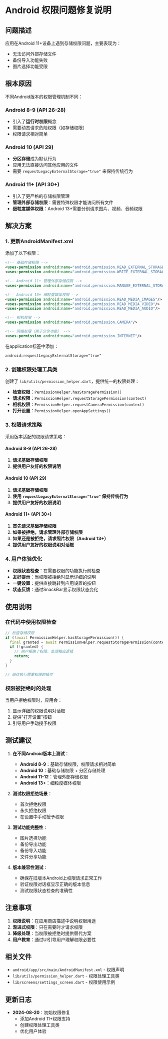 # Android 权限问题修复说明

## 问题描述

应用在Android 11+设备上遇到存储权限问题，主要表现为：
- 无法访问外部存储文件
- 备份导入功能失败
- 图片选择功能受限

## 根本原因

不同Android版本的权限管理机制不同：

### Android 8-9 (API 26-28)
- 引入了**运行时权限**概念
- 需要动态请求危险权限（如存储权限）
- 权限请求相对简单

### Android 10 (API 29)
- **分区存储**成为默认行为
- 应用无法直接访问其他应用的文件
- 需要 `requestLegacyExternalStorage="true"` 来保持传统行为

### Android 11+ (API 30+)
- 引入了更严格的存储权限管理
- **管理外部存储权限**：需要特殊权限才能访问所有文件
- **细粒度媒体权限**：Android 13+需要分别请求图片、视频、音频权限

## 解决方案

### 1. 更新AndroidManifest.xml

添加了以下权限：

```xml
<!-- 基础存储权限 -->
<uses-permission android:name="android.permission.READ_EXTERNAL_STORAGE"/>
<uses-permission android:name="android.permission.WRITE_EXTERNAL_STORAGE"/>

<!-- Android 11+ 管理外部存储权限 -->
<uses-permission android:name="android.permission.MANAGE_EXTERNAL_STORAGE" />

<!-- Android 13+ 细粒度媒体权限 -->
<uses-permission android:name="android.permission.READ_MEDIA_IMAGES"/>
<uses-permission android:name="android.permission.READ_MEDIA_VIDEO"/>
<uses-permission android:name="android.permission.READ_MEDIA_AUDIO"/>

<!-- 相机权限 -->
<uses-permission android:name="android.permission.CAMERA"/>

<!-- 网络权限（用于分享功能） -->
<uses-permission android:name="android.permission.INTERNET"/>
```

在application标签中添加：
```xml
android:requestLegacyExternalStorage="true"
```

### 2. 创建权限处理工具类

创建了 `lib/utils/permission_helper.dart`，提供统一的权限处理：

- **检查权限**：`PermissionHelper.hasStoragePermission()`
- **请求权限**：`PermissionHelper.requestStoragePermission(context)`
- **相机权限**：`PermissionHelper.requestCameraPermission(context)`
- **打开设置**：`PermissionHelper.openAppSettings()`

### 3. 权限请求策略

采用版本适配的权限请求策略：

#### Android 8-9 (API 26-28)
1. **请求基础存储权限**
2. **提供用户友好的权限说明**

#### Android 10 (API 29)
1. **请求基础存储权限**
2. **使用 `requestLegacyExternalStorage="true"` 保持传统行为**
3. **提供用户友好的权限说明**

#### Android 11+ (API 30+)
1. **首先请求基础存储权限**
2. **如果被拒绝，请求管理外部存储权限**
3. **如果还是被拒绝，请求照片权限（Android 13+）**
4. **提供用户友好的权限说明对话框**

### 4. 用户体验优化

- **权限状态检查**：在需要权限的功能执行前检查
- **友好提示**：当权限被拒绝时显示详细的说明
- **一键设置**：提供直接跳转到应用设置的按钮
- **状态反馈**：通过SnackBar显示权限状态变化

## 使用说明

### 在代码中使用权限检查

```dart
// 检查存储权限
if (!await PermissionHelper.hasStoragePermission()) {
  final granted = await PermissionHelper.requestStoragePermission(context);
  if (!granted) {
    // 用户拒绝了权限，处理相应逻辑
    return;
  }
}

// 继续执行需要权限的操作
```

### 权限被拒绝时的处理

当用户拒绝权限时，应用会：
1. 显示详细的权限说明对话框
2. 提供"打开设置"按钮
3. 引导用户手动授予权限

## 测试建议

1. **在不同Android版本上测试**：
   - **Android 8-9**：基础存储权限，权限请求相对简单
   - **Android 10**：基础存储权限 + 分区存储处理
   - **Android 11-12**：管理外部存储权限
   - **Android 13+**：细粒度媒体权限

2. **测试权限拒绝场景**：
   - 首次拒绝权限
   - 永久拒绝权限
   - 在设置中手动授予权限

3. **测试功能完整性**：
   - 图片选择功能
   - 备份导出功能
   - 备份导入功能
   - 文件分享功能

4. **版本兼容性测试**：
   - 确保在旧版本Android上权限请求正常工作
   - 验证权限对话框显示正确的版本信息
   - 测试权限状态检查的准确性

## 注意事项

1. **权限说明**：在应用商店描述中说明权限用途
2. **渐进式权限**：只在需要时才请求权限
3. **降级处理**：当权限被拒绝时提供替代方案
4. **用户教育**：通过UI引导用户理解权限必要性

## 相关文件

- `android/app/src/main/AndroidManifest.xml` - 权限声明
- `lib/utils/permission_helper.dart` - 权限处理工具类
- `lib/screens/settings_screen.dart` - 权限使用示例

## 更新日志

- **2024-08-20**：初始权限修复
  - 添加Android 11+权限支持
  - 创建权限处理工具类
  - 优化用户体验 